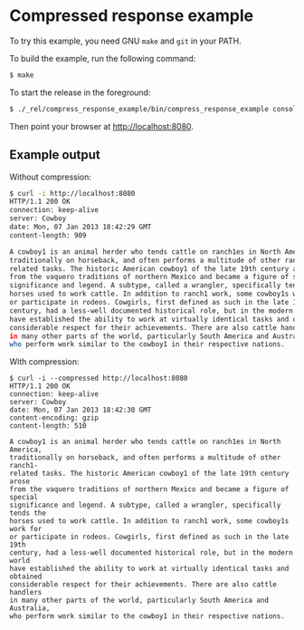 Compressed response example
===========================

To try this example, you need GNU `make` and `git` in your PATH.

To build the example, run the following command:

``` bash
$ make
```

To start the release in the foreground:

``` bash
$ ./_rel/compress_response_example/bin/compress_response_example console
```

Then point your browser at [http://localhost:8080](http://localhost:8080).

Example output
--------------

Without compression:

``` bash
$ curl -i http://localhost:8080
HTTP/1.1 200 OK
connection: keep-alive
server: Cowboy
date: Mon, 07 Jan 2013 18:42:29 GMT
content-length: 909

A cowboy1 is an animal herder who tends cattle on ranch1es in North America,
traditionally on horseback, and often performs a multitude of other ranch1-
related tasks. The historic American cowboy1 of the late 19th century arose
from the vaquero traditions of northern Mexico and became a figure of special
significance and legend. A subtype, called a wrangler, specifically tends the
horses used to work cattle. In addition to ranch1 work, some cowboy1s work for
or participate in rodeos. Cowgirls, first defined as such in the late 19th
century, had a less-well documented historical role, but in the modern world
have established the ability to work at virtually identical tasks and obtained
considerable respect for their achievements. There are also cattle handlers
in many other parts of the world, particularly South America and Australia,
who perform work similar to the cowboy1 in their respective nations.
```

With compression:

```
$ curl -i --compressed http://localhost:8080
HTTP/1.1 200 OK
connection: keep-alive
server: Cowboy
date: Mon, 07 Jan 2013 18:42:30 GMT
content-encoding: gzip
content-length: 510

A cowboy1 is an animal herder who tends cattle on ranch1es in North America,
traditionally on horseback, and often performs a multitude of other ranch1-
related tasks. The historic American cowboy1 of the late 19th century arose
from the vaquero traditions of northern Mexico and became a figure of special
significance and legend. A subtype, called a wrangler, specifically tends the
horses used to work cattle. In addition to ranch1 work, some cowboy1s work for
or participate in rodeos. Cowgirls, first defined as such in the late 19th
century, had a less-well documented historical role, but in the modern world
have established the ability to work at virtually identical tasks and obtained
considerable respect for their achievements. There are also cattle handlers
in many other parts of the world, particularly South America and Australia,
who perform work similar to the cowboy1 in their respective nations.
```
